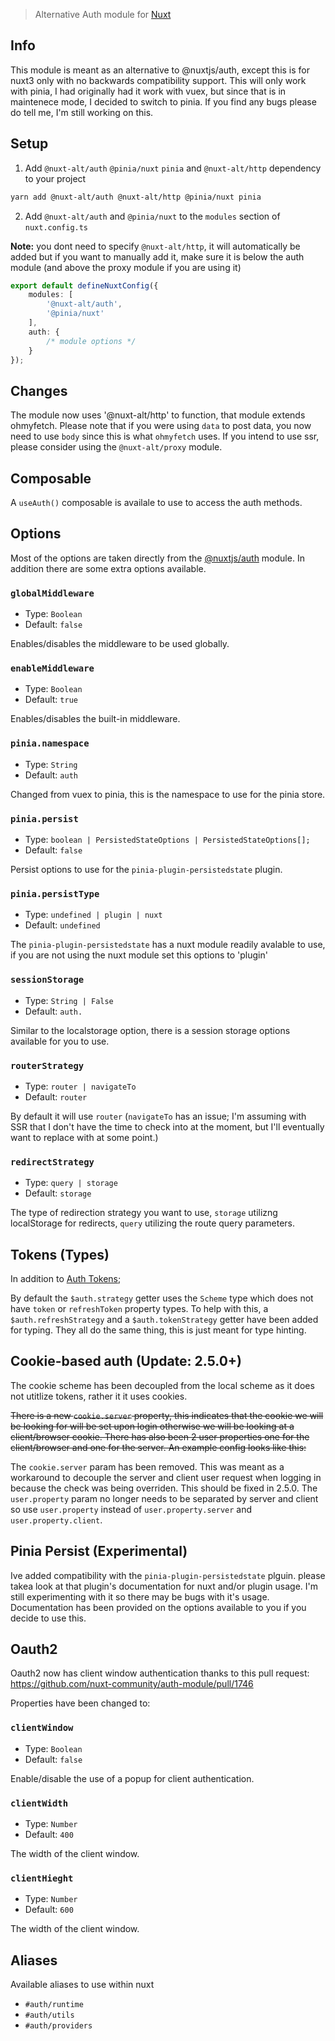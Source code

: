 > Alternative Auth module for [Nuxt](https://nuxt.com)

## Info

This module is meant as an alternative to @nuxtjs/auth, except this is for nuxt3 only with no backwards compatibility support. This will only work with pinia, I had originally had it work with vuex, but since that is in maintenece mode, I decided to switch to pinia. If you find any bugs please do tell me, I'm still working on this.

## Setup

1. Add `@nuxt-alt/auth` `@pinia/nuxt` `pinia` and `@nuxt-alt/http` dependency to your project

```bash
yarn add @nuxt-alt/auth @nuxt-alt/http @pinia/nuxt pinia
```

2. Add `@nuxt-alt/auth` and `@pinia/nuxt` to the `modules` section of `nuxt.config.ts`

**Note:** you dont need to specify `@nuxt-alt/http`, it will automatically be added but if you want to manually add it, make sure it is below the auth module (and above the proxy module if you are using it)

```ts
export default defineNuxtConfig({
    modules: [
        '@nuxt-alt/auth',
        '@pinia/nuxt'
    ],
    auth: {
        /* module options */
    }
});

```

## Changes 

The module now uses '@nuxt-alt/http' to function, that module extends ohmyfetch. Please note that if you were using `data` to post data, you now need to use `body` since this is what `ohmyfetch` uses. If you intend to use ssr, please consider using the `@nuxt-alt/proxy` module.

## Composable

A `useAuth()` composable is availale to use to access the auth methods.

## Options
Most of the options are taken directly from the [@nuxtjs/auth](https://auth.nuxtjs.org/api/options) module. In addition there are some extra options available.

### `globalMiddleware`

- Type: `Boolean`
- Default: `false`

Enables/disables the middleware to be used globally.

### `enableMiddleware`

- Type: `Boolean`
- Default: `true`

Enables/disables the built-in middleware.

### `pinia.namespace`

- Type: `String`
- Default: `auth`

Changed from vuex to pinia, this is the namespace to use for the pinia store.

### `pinia.persist`

- Type: `boolean | PersistedStateOptions | PersistedStateOptions[];`
- Default: `false`

Persist options to use for the `pinia-plugin-persistedstate` plugin.

### `pinia.persistType`

- Type: `undefined | plugin | nuxt`
- Default: `undefined`

The `pinia-plugin-persistedstate` has a nuxt module readily avalable to use, if you are not using the nuxt module set this options to 'plugin'

### `sessionStorage`

- Type: `String | False`
- Default: `auth.`

Similar to the localstorage option, there is a session storage options available for you to use.

### `routerStrategy`

- Type: `router | navigateTo`
- Default: `router`

By default it will use `router` (`navigateTo` has an issue; I'm assuming with SSR that I don't have the time to check into at the moment, but I'll eventually want to replace with at some point.)

### `redirectStrategy`

- Type: `query | storage`
- Default: `storage`

The type of redirection strategy you want to use, `storage` utilizng localStorage for redirects, `query` utilizing the route query parameters.

## Tokens (Types)

In addition to [Auth Tokens](https://auth.nuxtjs.org/api/tokens);

By default the `$auth.strategy` getter uses the `Scheme` type which does not have `token` or `refreshToken` property types. To help with this, a `$auth.refreshStrategy` and a `$auth.tokenStrategy` getter have been added for typing. They all do the same thing, this is just meant for type hinting.

## Cookie-based auth (Update: 2.5.0+)

The cookie scheme has been decoupled from the local scheme as it does not utitlize tokens, rather it it uses cookies.

~~There is a new `cookie.server` property, this indicates that the cookie we will be looking for will be set upon login otherwise we will be looking at a client/browser cookie. There has also been 2 user properties one for the client/browser and one for the server. An example config looks like this:~~

The `cookie.server` param has been removed. This was meant as a workaround to decouple the server and client user request when logging in because the check was being overriden. This should be fixed in 2.5.0. The `user.property` param no longer needs to be separated by server and client so use `user.property` instead of `user.property.server` and `user.property.client`.

## Pinia Persist (Experimental)

Ive added compatibility with the `pinia-plugin-persistedstate` plguin. please takea look at that plugin's documentation for nuxt and/or plugin usage. I'm still experimenting with it so there may be bugs with it's usage. Documentation has been provided on the options available to you if you decide to use this.

## Oauth2

Oauth2 now has client window authentication thanks to this pull request: https://github.com/nuxt-community/auth-module/pull/1746 

Properties have been changed to:

### `clientWindow`

- Type: `Boolean`
- Default: `false`

Enable/disable the use of a popup for client authentication.

### `clientWidth`

- Type: `Number`
- Default: `400`

The width of the client window.

### `clientHieght`

- Type: `Number`
- Default: `600`

The width of the client window.

## Aliases
Available aliases to use within nuxt

- `#auth/runtime`
- `#auth/utils`
- `#auth/providers`
